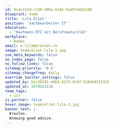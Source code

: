 ```yaml
---
id: 9c4c221d-c3d8-49ba-b166-5ed574e632d6
blueprint: team
title: 'Lila Eliot'
position: 'Sachbearbeiter IT'
education:
  - 'Kaufmann EFZ mit Berufsmaturität'
workplace:
  - Baden
email: e.lila@kreston.ch
image: team/eliot-lila-1.jpg
use_meta_keywords: false
no_index_page: false
no_follow_links: false
sitemap_priority: '0.5'
sitemap_changefreq: daily
override_twitter_settings: false
updated_by: b1c36291-e863-41f3-8c6f-b18dd4f22325
updated_at: 1670923218
team_tags:
  - ict
is_partner: false
hover_image: team/eliot-lila-2.jpg
banner_text: |-
  Kreston.
  Knowing good advice.
---
```

